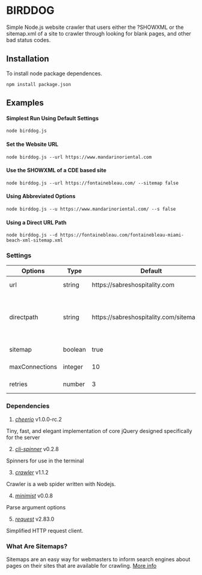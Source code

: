 # BIRDDOG

Simple Node.js website crawler that users either the ?SHOWXML or the sitemap.xml of a site to crawler through looking for blank pages, and other bad status codes.

## Installation

To install node package dependences.

```npm install package.json```

## Examples

#### Simplest Run Using Default Settings
```node birddog.js```

#### Set the Website URL
```node birddog.js --url https://www.mandarinoriental.com```

#### Use the SHOWXML of a CDE based site
```node birddog.js --url https://fontainebleau.com/ --sitemap false```

#### Using Abbreviated Options
```node birddog.js --u https://www.mandarinoriental.com/ --s false```

#### Using a Direct URL Path
```node birddog.js --d https://fontainebleau.com/fontainebleau-miami-beach-xml-sitemap.xml```

### Settings

<table style="width: 100%;">
  <thead>
    <th>Options</th>
    <th>Type</th>
    <th>Default</th>
    <th>Description</th>
  </thead>
  <tbody>
    <tr>
      <td nowrap>url</td>
      <td>string</td>
      <td>https://sabreshospitality.com</td>
      <td>The website url that you would like to crawl. Has alias *-u*</td>
    </tr>
    <tr>
      <td nowrap>directpath</td>
      <td>string</td>
      <td>https://sabreshospitality.com/sitemap.xml</td>
      <td>The direct sitemap xml path that you would like to crawl. Only supports supports the [standard XML sitemap protocol]((https://www.sitemaps.org/index.html)). Has alias *-d*</td>
    </tr>
    <tr>
      <td nowrap>sitemap</td>
      <td>boolean</td>
      <td>true</td>
      <td>If true uses sitemap.xml, if false uses ?SHOWXML for CDE sites. Has alias *-s*</td>
    </tr>
    <tr>
      <td nowrap>maxConnections</td>
      <td>integer</td>
      <td>10</td>
      <td>Crawler.js option: Size of the worker pool. Has alias *-m*</td>
    </tr>
    <tr>
      <td nowrap>retries</td>
      <td>number</td>
      <td>3</td>
      <td>Crawler.js option: Number of retries if the request fails. Has alias *-r*</td>
    </tr>
  </tbody>
</table>

### Dependencies

1. *[cheerio](https://www.npmjs.com/package/cheerio)* v1.0.0-rc.2

Tiny, fast, and elegant implementation of core jQuery designed specifically for the server

2. *[cli-spinner](https://www.npmjs.com/package/cli-spinner)* v0.2.8

Spinners for use in the terminal

3. *[crawler](https://www.npmjs.com/package/crawler)* v1.1.2

Crawler is a web spider written with Nodejs.

4. *[minimist](https://www.npmjs.com/package/minimist)* v0.0.8

Parse argument options

5. *[request](https://www.npmjs.com/package/request)* v2.83.0

Simplified HTTP request client.


### What Are Sitemaps?

Sitemaps are an easy way for webmasters to inform search engines about pages on their sites that are available for crawling. [More info](https://www.sitemaps.org/index.html)
